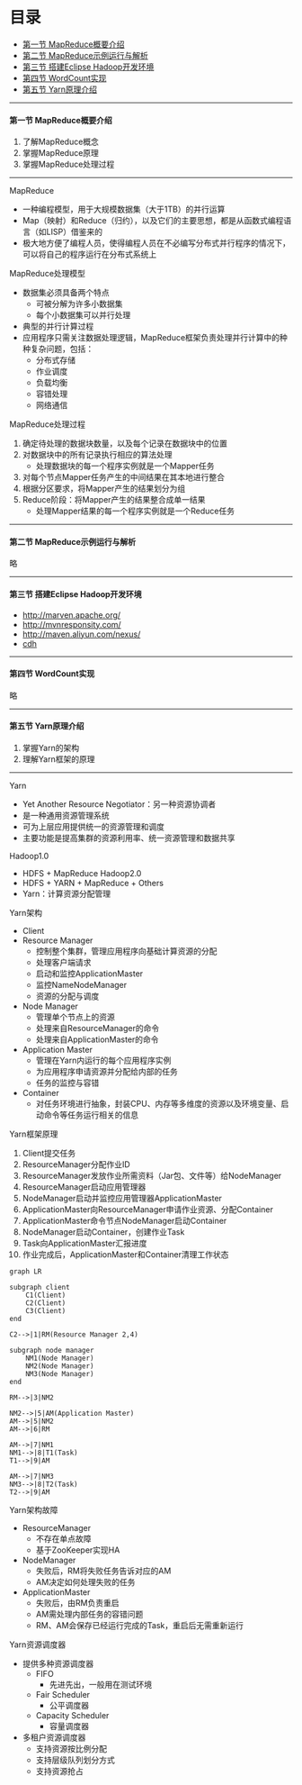# 目录 #

- [第一节 MapReduce概要介绍](#1)
- [第二节 MapReduce示例运行与解析](#2)
- [第三节 搭建Eclipse Hadoop开发环境](#3)
- [第四节 WordCount实现](#4)
- [第五节 Yarn原理介绍](#5)

***

<h4 id='1'>第一节 MapReduce概要介绍</h4>

1. 了解MapReduce概念
2. 掌握MapReduce原理
3. 掌握MapReduce处理过程

---

MapReduce
- 一种编程模型，用于大规模数据集（大于1TB）的并行运算
- Map（映射）和Reduce（归约），以及它们的主要思想，都是从函数式编程语言（如LISP）借鉴来的
- 极大地方便了编程人员，使得编程人员在不必编写分布式并行程序的情况下，可以将自己的程序运行在分布式系统上

MapReduce处理模型
- 数据集必须具备两个特点
    - 可被分解为许多小数据集
    - 每个小数据集可以并行处理
- 典型的并行计算过程
- 应用程序只需关注数据处理逻辑，MapReduce框架负责处理并行计算中的种种复杂问题，包括：
    - 分布式存储
    - 作业调度
    - 负载均衡
    - 容错处理
    - 网络通信

MapReduce处理过程
1. 确定待处理的数据块数量，以及每个记录在数据块中的位置
2. 对数据块中的所有记录执行相应的算法处理
    - 处理数据块的每一个程序实例就是一个Mapper任务
3. 对每个节点Mapper任务产生的中间结果在其本地进行整合
4. 根据分区要求，将Mapper产生的结果划分为组
5. Reduce阶段：将Mapper产生的结果整合成单一结果
    - 处理Mapper结果的每一个程序实例就是一个Reduce任务

***

<h4 id='2'>第二节 MapReduce示例运行与解析</h4>

略

***

<h4 id='3'>第三节 搭建Eclipse Hadoop开发环境</h4>

- http://marven.apache.org/
- http://mvnresponsity.com/
- http://maven.aliyun.com/nexus/
- [cdh](https://www.cloudera.com/documentation/enterprise/release-notes/topics/cdh_vd_cdh5_maven_repo_514x.html#concept_flv_nwn_yk)

***

<h4 id='4'>第四节 WordCount实现</h4>

略

***

<h4 id='5'>第五节 Yarn原理介绍</h4>

1. 掌握Yarn的架构
2. 理解Yarn框架的原理

---

Yarn
- Yet Another Resource Negotiator：另一种资源协调者
- 是一种通用资源管理系统
- 可为上层应用提供统一的资源管理和调度
- 主要功能是提高集群的资源利用率、统一资源管理和数据共享

Hadoop1.0
- HDFS + MapReduce
Hadoop2.0
- HDFS + YARN + MapReduce + Others
- Yarn：计算资源分配管理

Yarn架构
- Client
- Resource Manager
    - 控制整个集群，管理应用程序向基础计算资源的分配
    - 处理客户端请求
    - 启动和监控ApplicationMaster
    - 监控NameNodeManager
    - 资源的分配与调度
- Node Manager
    - 管理单个节点上的资源
    - 处理来自ResourceManager的命令
    - 处理来自ApplicationMaster的命令
- Application Master
    - 管理在Yarn内运行的每个应用程序实例
    - 为应用程序申请资源并分配给内部的任务
    - 任务的监控与容错
- Container
    - 对任务环境进行抽象，封装CPU、内存等多维度的资源以及环境变量、启动命令等任务运行相关的信息

Yarn框架原理
1. Client提交任务
2. ResourceManager分配作业ID
3. ResourceManager发放作业所需资料（Jar包、文件等）给NodeManager
4. ResourceManager启动应用管理器
5. NodeManager启动并监控应用管理器ApplicationMaster
6. ApplicationMaster向ResourceManager申请作业资源、分配Container
7. ApplicationMaster命令节点NodeManager启动Container
8. NodeManager启动Container，创建作业Task
9. Task向ApplicationMaster汇报进度
10. 作业完成后，ApplicationMaster和Container清理工作状态

```mermaid
graph LR

subgraph client
    C1(Client)
    C2(Client)
    C3(Client)
end

C2-->|1|RM(Resource Manager 2,4)

subgraph node manager
    NM1(Node Manager)
    NM2(Node Manager)
    NM3(Node Manager)
end

RM-->|3|NM2

NM2-->|5|AM(Application Master)
AM-->|5|NM2
AM-->|6|RM

AM-->|7|NM1
NM1-->|8|T1(Task)
T1-->|9|AM

AM-->|7|NM3
NM3-->|8|T2(Task)
T2-->|9|AM
```

Yarn架构故障
- ResourceManager
    - 不存在单点故障
    - 基于ZooKeeper实现HA
- NodeManager
    - 失败后，RM将失败任务告诉对应的AM
    - AM决定如何处理失败的任务
- ApplicationMaster
    - 失败后，由RM负责重启
    - AM需处理内部任务的容错问题
    - RM、AM会保存已经运行完成的Task，重启后无需重新运行

Yarn资源调度器
- 提供多种资源调度器
    - FIFO
        - 先进先出，一般用在测试环境
    - Fair Scheduler
        - 公平调度器
    - Capacity Scheduler
        - 容量调度器
- 多租户资源调度器
    - 支持资源按比例分配
    - 支持层级队列划分方式
    - 支持资源抢占